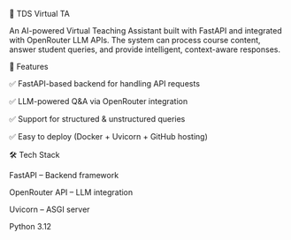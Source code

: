 🚀 TDS Virtual TA

An AI-powered Virtual Teaching Assistant built with FastAPI and integrated with OpenRouter LLM APIs.
The system can process course content, answer student queries, and provide intelligent, context-aware responses.

📌 Features

✅ FastAPI-based backend for handling API requests

✅ LLM-powered Q&A via OpenRouter integration

✅ Support for structured & unstructured queries

✅ Easy to deploy (Docker + Uvicorn + GitHub hosting)

🛠️ Tech Stack

FastAPI – Backend framework

OpenRouter API – LLM integration

Uvicorn – ASGI server

Python 3.12
